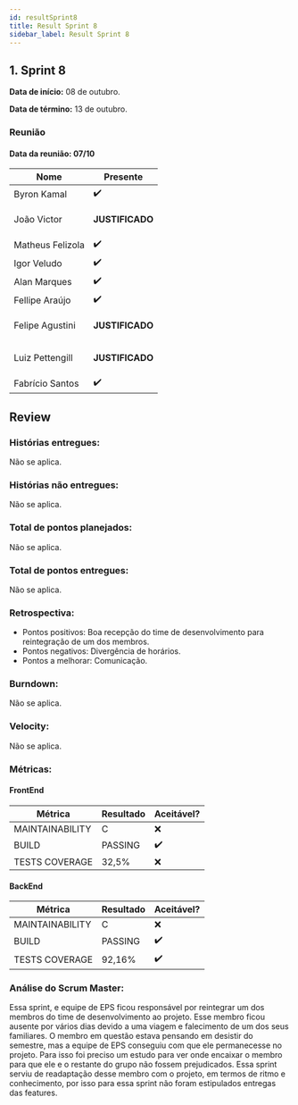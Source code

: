 ```yaml
---
id: resultSprint8
title: Result Sprint 8
sidebar_label: Result Sprint 8
---
```



## 1. Sprint 8


**Data de início:** 08 de outubro.

**Data de término:** 13 de outubro.

### Reunião
#### Data da reunião: 07/10

|Nome|Presente|
|----|----|
|Byron Kamal|:heavy_check_mark:|
|João Victor|<p><strong>JUSTIFICADO</strong></p>|
|Matheus Felizola|:heavy_check_mark:|
|Igor Veludo|:heavy_check_mark:|
|Alan Marques|:heavy_check_mark:|
|Fellipe Araújo|:heavy_check_mark:|
|Felipe Agustini|<p><strong>JUSTIFICADO</strong></p>|
|Luiz Pettengill|<p><strong>JUSTIFICADO</strong></p>|
|Fabrício Santos|:heavy_check_mark:|

## Review
### Histórias entregues:
Não se aplica.

### Histórias não entregues:
Não se aplica.
### Total de pontos planejados:
Não se aplica.

### Total de pontos entregues:
Não se aplica.

### Retrospectiva:
- Pontos positivos: Boa recepção do time de desenvolvimento para reintegração de um dos membros.
- Pontos negativos: Divergência de horários.
- Pontos a melhorar: Comunicação.

### Burndown:
Não se aplica.

### Velocity:
Não se aplica.

### Métricas:
#### FrontEnd
|Métrica|Resultado|Aceitável?|
|----|----|----|
|MAINTAINABILITY|C|:x:|
|BUILD|PASSING|:heavy_check_mark:|
|TESTS COVERAGE|32,5%|:x:|

#### BackEnd
|Métrica|Resultado|Aceitável?|
|----|----|----|
|MAINTAINABILITY|C|:x:|
|BUILD|PASSING|:heavy_check_mark:|
|TESTS COVERAGE|92,16%|:heavy_check_mark:|

### Análise do Scrum Master:
Essa sprint, e equipe de EPS ficou responsável por reintegrar um dos membros do time de desenvolvimento ao projeto. Esse membro ficou ausente por vários dias devido a uma viagem e falecimento de um dos seus familiares. O membro em questão estava pensando em desistir do semestre, mas a equipe de EPS conseguiu com que ele permanecesse no projeto. Para isso foi preciso um estudo para ver onde encaixar o membro para que ele e o restante do grupo não fossem prejudicados. Essa sprint serviu de readaptação desse membro com o projeto, em termos de ritmo e conhecimento, por isso para essa sprint não foram estipulados entregas das features.
